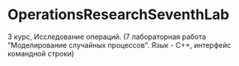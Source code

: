 # OperationsResearchSeventhLab
3 курс, Исследование операций. (7 лабораторная работа "Моделирование случайных  процессов". Язык - С++, интерфейс командной строки)  
